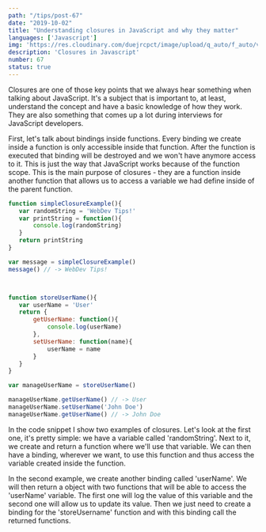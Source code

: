 ```yaml
---
path: "/tips/post-67"
date: "2019-10-02"
title: "Understanding closures in JavaScript and why they matter"
languages: ['Javascript']
img: 'https://res.cloudinary.com/duejrcpct/image/upload/q_auto/f_auto/v1586974713/tips/67-1_twm5zu.png'
description: 'Closures in Javascript'
number: 67
status: true
---
```


Closures are one of those key points that we always hear something when talking about JavaScript. It's a subject that is important to, at least, understand the concept and have a basic knowledge of how they work. They are also something that comes up a lot during interviews for JavaScript developers.

First, let's talk about bindings inside functions. Every binding we create inside a function is only accessible inside that function. After the function is executed that binding will be destroyed and we won't have anymore access to it. This is just the way that JavaScript works because of the function scope. This is the main purpose of closures - they are a function inside another function that allows us to access a variable we had define inside of the parent function.

 ```javascript
function simpleClosureExample(){
    var randomString = 'WebDev Tips!'
    var printString = function(){
        console.log(randomString)
    }
    return printString
}

var message = simpleClosureExample()
message() // -> WebDev Tips!



function storeUserName(){
    var userName = 'User'
    return {
        getUserName: function(){
            console.log(userName)
        },
        setUserName: function(name){
            userName = name
        }
    }
}

var manageUserName = storeUserName()

manageUserName.getUserName() // -> User
manageUserName.setUserName('John Doe')
manageUserName.getUserName() // -> John Doe
 ```

In the code snippet I show two examples of closures. Let's look at the first one, it's pretty simple: we have a variable called 'randomString'. Next to it, we create and return a function where we'll use that variable. We can then have a binding, wherever we want, to use this function and thus access the variable created inside the function.

In the second example, we create another binding called 'userName'. We will then return a object with two functions that will be able to access the 'userName' variable. The first one will log the value of this variable and the second one will allow us to update its value.
Then we just need to create a binding for the 'storeUsername' function and with this binding call the returned functions.
